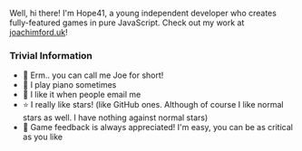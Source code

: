 Well, hi there! I'm Hope41, a young independent developer who creates fully-featured games in pure JavaScript. Check out my work at [joachimford.uk](https://joachimford.uk)!

### Trivial Information
- 👾 Erm.. you can call me Joe for short!
- 🎹 I play piano sometimes
- 📧 I like it when people email me
- ⭐ I really like stars! (like GitHub ones. Although of course I like normal stars as well. I have nothing against normal stars)
- 💬 Game feedback is always appreciated! I'm easy, you can be as critical as you like
